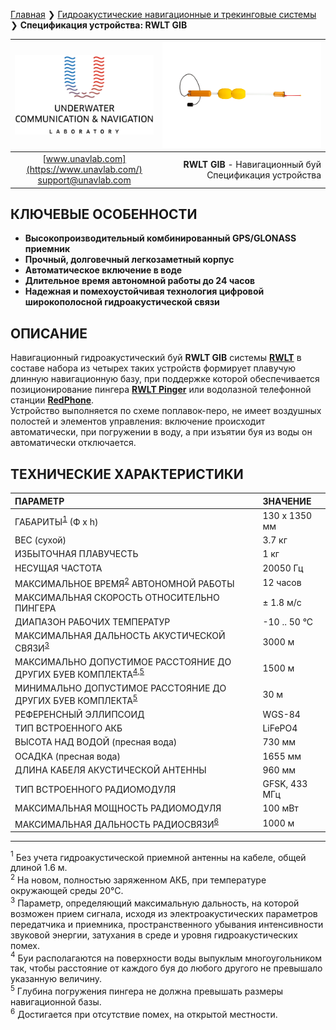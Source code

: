 [Главная](/README_RU) ❯ [Гидроакустические навигационные и трекинговые системы](/navigation_and_tracking_systems_ru) ❯ **Спецификация устройства: RWLT GIB**

<div style="page-break-after: always;"></div>

| ![logo](/documentation/sm_logo.png) | ![RWLT GIB](/documentation/rwlt_gib_h_small.png) |
| :---: | ---: |
| [www.unavlab.com](https://www.unavlab.com/) <br/> [support@unavlab.com](mailto:support@unavlab.com) | **RWLT GIB** - Навигационный буй <br/> Спецификация устройства |

## КЛЮЧЕВЫЕ ОСОБЕННОСТИ

* **Высокопроизводительный комбинированный GPS/GLONASS приемник**
* **Прочный, долговечный легкозаметный корпус**
* **Автоматическое включение в воде**
* **Длительное время автономной работы до 24 часов**
* **Надежная и помехоустойчивая технология цифровой широкополосной гидроакустической связи**

## ОПИСАНИЕ

Навигационный гидроакустический буй **RWLT GIB** системы **[RWLT](RWLT_DataBrief_ru.md)** в составе набора из четырех таких устройств формирует плавучую длинную навигационную базу, при поддержке которой обеспечивается позиционирование пингера **[RWLT Pinger](RWLT_Pinger_Specification_ru.md)** или водолазной телефонной станции **[RedPhone](https://docs.unavlab.com/documentation/RU/RedPhone/RedPhone_Specification_ru.html)**.  
Устройство выполняется по схеме поплавок-перо, не имеет воздушных полостей и элементов управления: включение происходит автоматически, при погружении в воду, а при изъятии буя из воды он автоматически отключается.


<div style="page-break-after: always;"></div>

## ТЕХНИЧЕСКИЕ ХАРАКТЕРИСТИКИ

| ПАРАМЕТР | ЗНАЧЕНИЕ |
| :--- | :--- |
| ГАБАРИТЫ<sup>[1](#footnote1)</sup> (Ф х h) | 130 x 1350 мм |
| ВЕС (сухой) | 3.7 кг |
| ИЗБЫТОЧНАЯ ПЛАВУЧЕСТЬ | 1 кг |
| НЕСУЩАЯ ЧАСТОТА | 20050 Гц |
| МАКСИМАЛЬНОЕ ВРЕМЯ<sup>[2](#footnote2)</sup> АВТОНОМНОЙ РАБОТЫ | 12 часов |
| МАКСИМАЛЬНАЯ СКОРОСТЬ ОТНОСИТЕЛЬНО ПИНГЕРА | ± 1.8 м/с  |
| ДИАПАЗОН РАБОЧИХ ТЕМПЕРАТУР | -10 .. 50 °С |
| МАКСИМАЛЬНАЯ ДАЛЬНОСТЬ АКУСТИЧЕСКОЙ СВЯЗИ<sup>[3](#footnote3)</sup> | 3000 м |
| МАКСИМАЛЬНО ДОПУСТИМОЕ РАССТОЯНИЕ ДО ДРУГИХ БУЕВ КОМПЛЕКТА<sup>[4](#footnote4),[5](#footnote5)</sup> | 1500 м |
| МИНИМАЛЬНО ДОПУСТИМОЕ РАССТОЯНИЕ ДО ДРУГИХ БУЕВ КОМПЛЕКТА<sup>[5](#footnote5)</sup> | 30 м |
| РЕФЕРЕНСНЫЙ ЭЛЛИПСОИД | WGS-84 |
| ТИП ВСТРОЕННОГО АКБ | LiFePO4 |
| ВЫСОТА НАД ВОДОЙ (пресная вода) | 730 мм |
| ОСАДКА (пресная вода) | 1655 мм |
| ДЛИНА КАБЕЛЯ АКУСТИЧЕСКОЙ АНТЕННЫ | 960 мм |
| ТИП ВСТРОЕННОГО РАДИОМОДУЛЯ | GFSK, 433 МГц |
| МАКСИМАЛЬНАЯ МОЩНОСТЬ РАДИОМОДУЛЯ | 100 мВт |
| МАКСИМАЛЬНАЯ ДАЛЬНОСТЬ РАДИОСВЯЗИ<sup>[6](#footnote4)</sup> | 1000 м |

________________
<a name="footnote1"><sup>1</sup></a> Без учета гидроакустической приемной антенны на кабеле, общей длиной 1.6 м.  
<a name="footnote2"><sup>2</sup></a> На новом, полностью заряженном АКБ, при температуре окружающей среды 20°С.  
<a name="footnote3"><sup>3</sup></a> Параметр, определяющий максимальную дальность, на которой возможен прием сигнала, исходя из 
электроакустических параметров передатчика и приемника, пространственного убывания интенсивности звуковой энергии, затухания в среде 
и уровня гидроакустических помех.  
<a name="footnote4"><sup>4</sup></a> Буи располагаются на поверхности воды выпуклым многоугольником так, чтобы расстояние от каждого буя 
до любого другого не превышало указанную величину.  
<a name="footnote5"><sup>5</sup></a> Глубина погружения пингера не должна превышать размеры навигационной базы.  
<a name="footnote6"><sup>6</sup></a> Достигается при отсутствие помех, на открытой местности.  

<div style="page-break-after: always;"></div>
